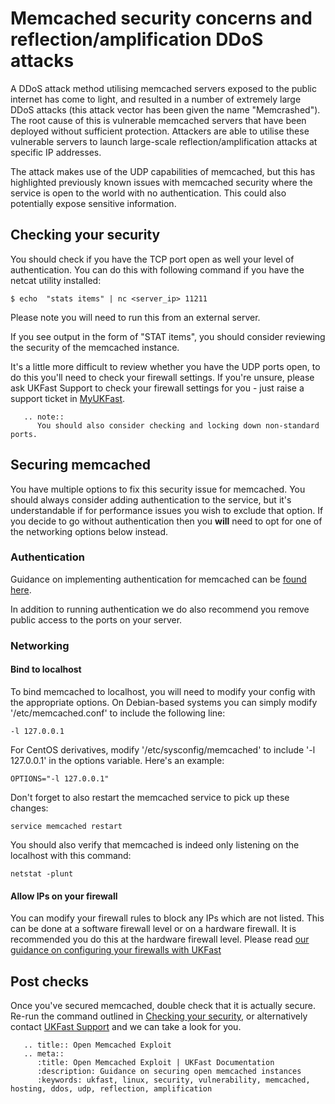 # Memcached security concerns and reflection/amplification DDoS attacks

A DDoS attack method utilising memcached servers exposed to the public internet has come to light, and resulted in a number of extremely large DDoS attacks (this attack vector has been given the name "Memcrashed").  The root cause of this is vulnerable memcached servers that have been deployed without sufficient protection.  Attackers are able to utilise these vulnerable servers to launch large-scale reflection/amplification attacks at specific IP addresses.

The attack makes use of the UDP capabilities of memcached, but this has highlighted previously known issues
with memcached security where the service is open to the world with no authentication. This could also potentially
expose sensitive information.

## Checking your security

You should check if you have the TCP port open as well your level of authentication.  You can do this with following command if you
have the netcat utility installed:

    $ echo  "stats items" | nc <server_ip> 11211

Please note you will need to run this from an external server.

If you see output in the form of "STAT items", you should consider reviewing the security of the memcached instance.

It's a little more difficult to review whether you have the UDP ports open, to do this you'll need to check your firewall settings.
If you're unsure, please ask UKFast Support to check your firewall settings for you - just raise a support ticket in [MyUKFast](https://my.ukfast.co.uk/pss/).

```eval_rst
   .. note::
      You should also consider checking and locking down non-standard ports.
```


## Securing memcached

You have multiple options to fix this security issue for memcached. You should always consider adding authentication
to the service, but it's understandable if for performance issues you wish to exclude that option. If you decide to go
without authentication then you **will** need to opt for one of the networking options below instead.

### Authentication

Guidance on implementing authentication for memcached can be [found here](https://github.com/memcached/memcached/wiki/SASLAuthProtocol).

In addition to running authentication we do also recommend you remove public access to the ports on your server.

### Networking

#### Bind to localhost

To bind memcached to localhost, you will need to modify your config with the appropriate options.
On Debian-based systems you can simply modify '/etc/memcached.conf' to include the following line:

    -l 127.0.0.1

For CentOS derivatives, modify '/etc/sysconfig/memcached' to include '-l 127.0.0.1' in the options variable. Here's an example:

    OPTIONS="-l 127.0.0.1"

Don't forget to also restart the memcached service to pick up these changes:

    service memcached restart

You should also verify that memcached is indeed only listening on the localhost with this command:

    netstat -plunt

#### Allow IPs on your firewall

You can modify your firewall rules to block any IPs which are not listed. This can be done at a software firewall level or on a hardware firewall.
It is recommended you do this at the hardware firewall level. Please read [our guidance on configuring your firewalls with UKFast](/network/firewalls/index)

## Post checks

Once you've secured memcached, double check that it is actually secure. Re-run the command outlined in [Checking your security](#checking-your-security), or alternatively contact [UKFast Support](https://my.ukfast.co.uk/pss/) and we can take a look for you.

```eval_rst
   .. title:: Open Memcached Exploit
   .. meta::
      :title: Open Memcached Exploit | UKFast Documentation
      :description: Guidance on securing open memcached instances
      :keywords: ukfast, linux, security, vulnerability, memcached, hosting, ddos, udp, reflection, amplification
```
